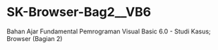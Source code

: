 # SK-Browser-Bag2__VB6
Bahan Ajar Fundamental Pemrograman Visual Basic 6.0 - Studi Kasus; Browser (Bagian 2)
